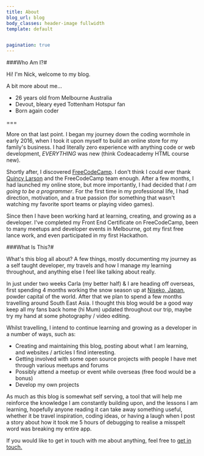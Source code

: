 ```yaml
---
title: About
blog_url: blog
body_classes: header-image fullwidth
template: default


pagination: true
---
```




###Who Am I?#

Hi! I'm Nick, welcome to my blog.

A bit more about me...
- 26 years old from Melbourne Australia
- Devout, bleary eyed Tottenham Hotspur fan
- Born again coder

===

More on that last point. I began my journey down the coding wormhole in early 2016, when I took it upon myself to build an online store for my family's business. I had literally zero experience with anything code or web development, *EVERYTHING* was new (think Codeacademy HTML course new).  

Shortly after, I discovered [FreeCodeCamp](https://www.freecodecamp.org). I don't think I could ever thank [Quincy Larson](https://medium.com/@quincylarson) and the FreeCodeCamp team enough. After a few months, I had launched my online store, but more importantly, I had decided that *I am going to be a programmer*. For the first time in my professional life, I had direction, motivation, and a true passion (for something that wasn't watching my favorite sport teams or playing video games).

Since then I have been working hard at learning, creating, and growing as a developer. I've completed my Front End Certificate on FreeCodeCamp, been to many meetups and developer events in Melbourne, got my first free lance work, and even participated in my first Hackathon.


###What Is This?# 

What's this blog all about? A few things, mostly documenting my journey as a self taught developer, my travels and how I manage my learning throughout, and anything else I feel like talking about really.

In just under two weeks Carla (my better half) & I are heading off overseas, first spending 4 months working the snow season up at [Niseko, Japan](https://en.wikipedia.org/wiki/Niseko,_Hokkaido), powder capital of the world. After that we plan to spend a few months travelling around South East Asia. I thought this blog would be a good way keep all my fans back home (hi Mum) updated throughout our trip, maybe try my hand at some photography / video editing.

Whilst travelling, I intend to continue learning and growing as a developer in a number of ways, such as:
- Creating and maintaining this blog, posting about what I am learning, and websites / articles I find interesting.
- Getting involved with some open source projects with people I have met through various meetups and forums
- Possibly attend a meetup or event while overseas (free food would be a bonus)
- Develop my own projects 

As much as this blog is somewhat self serving, a tool that will help me reinforce the knowledge I am constantly building upon, and the lessons I am learning, hopefully anyone reading it can take away something useful, whether it be travel inspiration, coding ideas, or having a laugh when I post a story about how it took me 5 hours of debugging to realise a misspelt word was breaking my entire app.

If you would like to get in touch with me about anything, feel free to [get in touch.](#)

